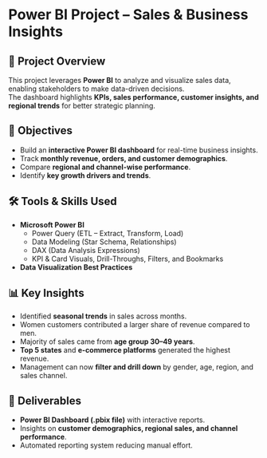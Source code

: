 # Power BI Project – Sales & Business Insights

## 📌 Project Overview  
This project leverages **Power BI** to analyze and visualize sales data, enabling stakeholders to make data-driven decisions.  
The dashboard highlights **KPIs, sales performance, customer insights, and regional trends** for better strategic planning.  

## 🎯 Objectives  
- Build an **interactive Power BI dashboard** for real-time business insights.  
- Track **monthly revenue, orders, and customer demographics**.  
- Compare **regional and channel-wise performance**.  
- Identify **key growth drivers and trends**.  

## 🛠️ Tools & Skills Used  
- **Microsoft Power BI**  
  - Power Query (ETL – Extract, Transform, Load)  
  - Data Modeling (Star Schema, Relationships)  
  - DAX (Data Analysis Expressions)  
  - KPI & Card Visuals, Drill-Throughs, Filters, and Bookmarks  
- **Data Visualization Best Practices**  

## 📊 Key Insights  
- Identified **seasonal trends** in sales across months.  
- Women customers contributed a larger share of revenue compared to men.  
- Majority of sales came from **age group 30–49 years**.  
- **Top 5 states** and **e-commerce platforms** generated the highest revenue.  
- Management can now **filter and drill down** by gender, age, region, and sales channel.  

## 🚀 Deliverables  
- **Power BI Dashboard (.pbix file)** with interactive reports.  
- Insights on **customer demographics, regional sales, and channel performance**.  
- Automated reporting system reducing manual effort. 
